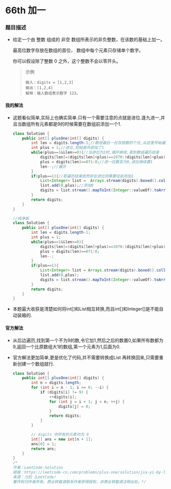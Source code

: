 # 66th 加一

### 题目描述

- 给定一个由 整数 组成的 非空 数组所表示的非负整数，在该数的基础上加一。

  最高位数字存放在数组的首位， 数组中每个元素只存储单个数字。

  你可以假设除了整数 0 之外，这个整数不会以零开头。

  > 示例
  >
  > ```
  > 输入：digits = [1,2,3]
  > 输出：[1,2,4]
  > 解释：输入数组表示数字 123。
  > ```

#### 我的解法

- 这题看似简单,实际上也确实简单.只有一个需要注意的点就是进位.逢九进一,并且当数组所有元素都是9的时候需要在数组前添加一个1.

  ```java
  class Solution {
      public int[] plusOne(int[] digits) {
          int len = digits.length-1;//数组最后一位存放数的个位,从这里开始遍历
          int plus = 1;//进位,初始是外部加了1
          while(plus==1&&len>=0){//当进位为1时,循环继续,直到数组遍历结束
              digits[len]=(digits[len]+plus)==10?0:(digits[len]+plus);//若逢九则进一
              plus = digits[len]==0?1:0;//进一后数变为0,进位继续置1
              len--;//遍历
          }
          if(plus==1){//若遍历结束依然存在进位则需要往前添加1
              List<Integer> list =  Arrays.stream(digits).boxed().collect(Collectors.toList());//转化为List<Integer>
              list.add(0,plus);//添加0
              digits = list.stream().mapToInt(Integer::valueOf).toArray();//转换回int[]
          }
          return digits;
      }
  }
  ```

  ```java
  //纯净版
  class Solution {
      public int[] plusOne(int[] digits) {
          int len = digits.length-1;
          int plus = 1;
          while(plus==1&&len>=0){
              digits[len]=(digits[len]+plus)==10?0:(digits[len]+plus);
              plus = digits[len]==0?1:0;
              len--;
          }
          if(plus==1){
              List<Integer> list = Arrays.stream(digits).boxed().collect(Collectors.toList());
              list.add(0,plus);
              digits = list.stream().mapToInt(Integer::valueOf).toArray();
          }
          return digits;
      }
  }
  ```

- 本题最大收获是清楚如何将int[]和List<Integer>相互转换,而且int[]和Integer[]是不能自动装箱的.

#### 官方解法

- 从后边遍历,找到第一个不为9的数,令它加1,然后之后的数置0,如果所有数都为9,返回一个比原数组大1的数组,第一个元素为1,后面为0.

- 官方解法更加简单,更是优化了代码,并不需要转换成List<Integer> 再转换回来,只需要重新创建一个数组就行.

  ```java
  class Solution {
      public int[] plusOne(int[] digits) {
          int n = digits.length;
          for (int i = n - 1; i >= 0; --i) {
              if (digits[i] != 9) {
                  ++digits[i];
                  for (int j = i + 1; j < n; ++j) {
                      digits[j] = 0;
                  }
                  return digits;
              }
          }
  
          // digits 中所有的元素均为 9
          int[] ans = new int[n + 1];
          ans[0] = 1;
          return ans;
      }
  }
  /*
  作者：LeetCode-Solution
  链接：https://leetcode-cn.com/problems/plus-one/solution/jia-yi-by-leetcode-solution-2hor/
  来源：力扣（LeetCode）
  著作权归作者所有。商业转载请联系作者获得授权，非商业转载请注明出处。*/
  ```

  

